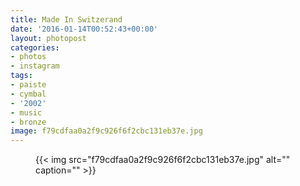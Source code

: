 ```yaml
---
title: Made In Switzerand
date: '2016-01-14T00:52:43+00:00'
layout: photopost
categories:
- photos
- instagram
tags:
- paiste
- cymbal
- '2002'
- music
- bronze
image: f79cdfaa0a2f9c926f6f2cbc131eb37e.jpg
---
```


<figure class="photo photo--square">
  {{< img src="f79cdfaa0a2f9c926f6f2cbc131eb37e.jpg" alt="" caption="" >}}

</figure>




